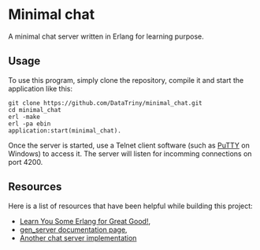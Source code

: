 # Minimal chat
A minimal chat server written in Erlang for learning purpose.

## Usage
To use this program, simply clone the repository, compile it and start the application like this:
```
git clone https://github.com/DataTriny/minimal_chat.git
cd minimal_chat
erl -make
erl -pa ebin
application:start(minimal_chat).
```
Once the server is started, use a Telnet client software (such as [PuTTY](https://www.putty.org/) on Windows) to access it.
The server will listen for incomming connections on port 4200.

## Resources
Here is a list of resources that have been helpful while building this project:
- [Learn You Some Erlang for Great Good!](https://learnyousomeerlang.com),
- [gen_server documentation page](http://erlang.org/doc/man/gen_server.html),
- [Another chat server implementation](https://github.com/CoffeMug/erlang-chat-server)